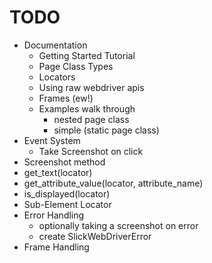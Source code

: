 TODO
====

 * Documentation
   * Getting Started Tutorial
   * Page Class Types
   * Locators
   * Using raw webdriver apis
   * Frames (ew!)
   * Examples walk through
     * nested page class
     * simple (static page class)
 * Event System
   * Take Screenshot on click
 * Screenshot method
 * get_text(locator)
 * get_attribute_value(locator, attribute_name)
 * is_displayed(locator)
 * Sub-Element Locator
 * Error Handling
   * optionally taking a screenshot on error
   * create SlickWebDriverError
 * Frame Handling
